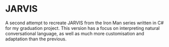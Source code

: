 JARVIS
======

A second attempt to recreate JARVIS from the Iron Man series written in C# for my graduation project. This version has a focus on interpreting natural conversational language, as well as much more customisation and adaptation than the previous.
